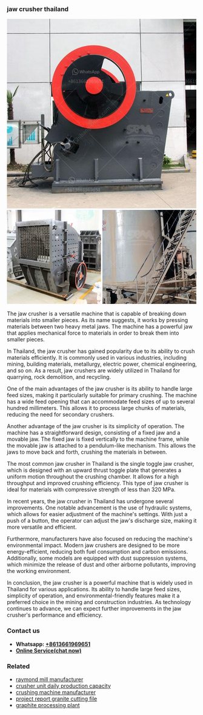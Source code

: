 <h3>jaw crusher thailand</h3><img src='1708586983.jpg' alt=''><p>The jaw crusher is a versatile machine that is capable of breaking down materials into smaller pieces. As its name suggests, it works by pressing materials between two heavy metal jaws. The machine has a powerful jaw that applies mechanical force to materials in order to break them into smaller pieces.</p><p>In Thailand, the jaw crusher has gained popularity due to its ability to crush materials efficiently. It is commonly used in various industries, including mining, building materials, metallurgy, electric power, chemical engineering, and so on. As a result, jaw crushers are widely utilized in Thailand for quarrying, rock demolition, and recycling.</p><p>One of the main advantages of the jaw crusher is its ability to handle large feed sizes, making it particularly suitable for primary crushing. The machine has a wide feed opening that can accommodate feed sizes of up to several hundred millimeters. This allows it to process large chunks of materials, reducing the need for secondary crushers.</p><p>Another advantage of the jaw crusher is its simplicity of operation. The machine has a straightforward design, consisting of a fixed jaw and a movable jaw. The fixed jaw is fixed vertically to the machine frame, while the movable jaw is attached to a pendulum-like mechanism. This allows the jaws to move back and forth, crushing the materials in between.</p><p>The most common jaw crusher in Thailand is the single toggle jaw crusher, which is designed with an upward thrust toggle plate that generates a uniform motion throughout the crushing chamber. It allows for a high throughput and improved crushing efficiency. This type of jaw crusher is ideal for materials with compressive strength of less than 320 MPa.</p><p>In recent years, the jaw crusher in Thailand has undergone several improvements. One notable advancement is the use of hydraulic systems, which allows for easier adjustment of the machine's settings. With just a push of a button, the operator can adjust the jaw's discharge size, making it more versatile and efficient.</p><p>Furthermore, manufacturers have also focused on reducing the machine's environmental impact. Modern jaw crushers are designed to be more energy-efficient, reducing both fuel consumption and carbon emissions. Additionally, some models are equipped with dust suppression systems, which minimize the release of dust and other airborne pollutants, improving the working environment.</p><p>In conclusion, the jaw crusher is a powerful machine that is widely used in Thailand for various applications. Its ability to handle large feed sizes, simplicity of operation, and environmental-friendly features make it a preferred choice in the mining and construction industries. As technology continues to advance, we can expect further improvements in the jaw crusher's performance and efficiency.</p><h3>Contact us</h3><ul><li><strong>Whatsapp:&nbsp;<a href="https://wa.me/8613661969651">+8613661969651</a></strong></li><li><a href="https://swt.shibang-china.com/?git&amp;zhl&amp;jaw crusher thailand"><strong>Online Service(chat now)</strong></a></li></ul><h3>Related</h3><ul><li><a href='raymond mill manufacturer.md'>raymond mill manufacturer</a></li><li><a href='crusher unit daily production capacity.md'>crusher unit daily production capacity</a></li><li><a href='crushing machine manufacturer.md'>crushing machine manufacturer</a></li><li><a href='project report granite cutting file.md'>project report granite cutting file</a></li><li><a href='graphite processing plant.md'>graphite processing plant</a></li></ul>